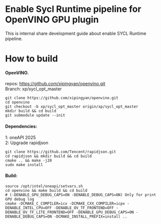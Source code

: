 # Enable Sycl Runtime pipeline for OpenVINO GPU plugin
This is internal share development guide about enable SYCL Runtime pipeline.

# How to build
#### OpenVINO.

repos: https://github.com/xipingyan/openvino.git <br>
Branch: xp/sycl_opt_master <br>

```
git clone https://github.com/xipingyan/openvino.git
cd openvino
git checkout -b xp/sycl_opt_master origin/xp/sycl_opt_master
mkdir build && cd build
git submodule update --init
```

#### Dependencies:
1: oneAPI 2025 <br>
2: Upgrade rapidjson <br>
```
git clone https://github.com/Tencent/rapidjson.git
cd rapidjson && mkdir build && cd build
cmake .. && make -j20
sudo make install
```

#### Build:
```
source /opt/intel/oneapi/setvars.sh
cd openvino && make build && cd build
# (-DENABLE_GPU_DEBUG_CAPS=ON -DENABLE_DEBUG_CAPS=ON) Only for print GPU debug log
cmake -DCMAKE_C_COMPILER=icx -DCMAKE_CXX_COMPILER=icpx -DENABLE_INTEL_CPU=OFF -DENABLE_OV_TF_FRONTEND=OFF -DENABLE_OV_TF_LITE_FRONTEND=OFF -DENABLE_GPU_DEBUG_CAPS=ON -DENABLE_DEBUG_CAPS=ON -DCMAKE_INSTALL_PREFIX=install ..
```
